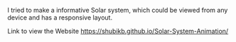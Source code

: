 I tried to make a informative Solar system, which could be viewed from any device and has a responsive layout.

Link to view the Website https://shubikb.github.io/Solar-System-Animation/
